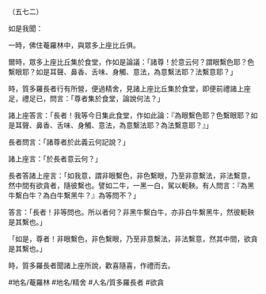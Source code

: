 （五七二）

如是我聞：

一時，佛住菴羅林中，與眾多上座比丘俱。

爾時，眾多上座比丘集於食堂，作如是論議：「諸尊！於意云何？謂眼繫色耶？色繫眼耶？如是耳聲、鼻香、舌味、身觸、意法，為意繫法耶？法繫意耶？」

時，質多羅長者行有所營，便過精舍，見諸上座比丘集於食堂，即便前禮諸上座足，禮足已，問言：「尊者集於食堂，論說何法？」

諸上座答言：「長者！我等今日集此食堂，作如此論：『為眼繫色耶？色繫眼耶？如是耳聲、鼻香、舌味、身觸、意法，為意繫法耶？為法繫意耶？』」

長者問言：「諸尊者於此義云何記說？」

諸上座言：「於長者意云何？」

長者答諸上座言：「如我意，謂非眼繫色，非色繫眼，乃至非意繫法，非法繫意，然中間有欲貪者，隨彼繫也。譬如二牛，一黑一白，駕以軛鞅。有人問言：『為黑牛繫白牛？為白牛繫黑牛？』為等問不？」

答言：「長者！非等問也。所以者何？非黑牛繫白牛，亦非白牛繫黑牛，然彼軛鞅是其繫也。」

「如是，尊者！非眼繫色，非色繫眼，乃至非意繫法，非法繫意，然其中間，欲貪是其繫也。」

時，質多羅長者聞諸上座所說，歡喜隨喜，作禮而去。

#地名/菴羅林
#地名/精舍
#人名/質多羅長者
#欲貪
